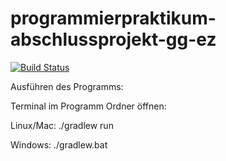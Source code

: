 # programmierpraktikum-abschlussprojekt-gg-ez


[![Build Status](https://travis-ci.org/ProPra16/programmierpraktikum-abschlussprojekt-gg-ez.svg?branch=master)](https://travis-ci.org/ProPra16/programmierpraktikum-abschlussprojekt-gg-ez)



Ausführen des Programms:

Terminal im Programm Ordner öffnen:

Linux/Mac:   ./gradlew run

Windows:     ./gradlew.bat
